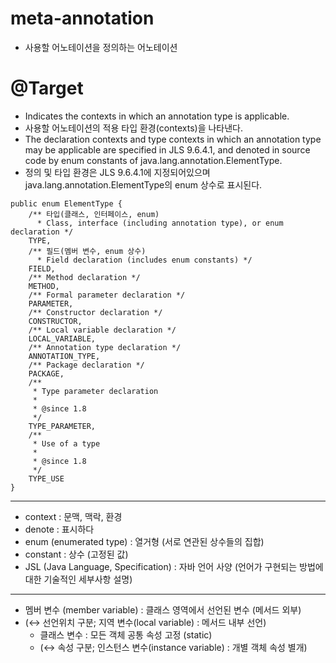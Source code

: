 # meta-annotation
- 사용할 어노테이션을 정의하는 어노테이션

# @Target
- Indicates the contexts in which an annotation type is applicable.
- 사용할 어노테이션의 적용 타입 환경(contexts)을 나타낸다.
- The declaration contexts and type contexts in which an annotation type may be applicable are specified in JLS 9.6.4.1, and denoted in source code by enum constants of java.lang.annotation.ElementType.
- 정의 및 타입 환경은 JLS 9.6.4.1에 지정되어있으며 java.lang.annotation.ElementType의 enum 상수로 표시된다. 
```
public enum ElementType {
    /** 타입(클래스, 인터페이스, enum)
      * Class, interface (including annotation type), or enum declaration */
    TYPE,
    /** 필드(멤버 변수, enum 상수)
      * Field declaration (includes enum constants) */
    FIELD,
    /** Method declaration */
    METHOD,
    /** Formal parameter declaration */
    PARAMETER,
    /** Constructor declaration */
    CONSTRUCTOR,
    /** Local variable declaration */
    LOCAL_VARIABLE,
    /** Annotation type declaration */
    ANNOTATION_TYPE,
    /** Package declaration */
    PACKAGE,
    /**
     * Type parameter declaration
     *
     * @since 1.8
     */
    TYPE_PARAMETER,
    /**
     * Use of a type
     *
     * @since 1.8
     */
    TYPE_USE
}

```
* * *
- context : 문맥, 맥락, 환경
- denote : 표시하다
- enum (enumerated type) : 열거형 (서로 연관된 상수들의 집합)
- constant : 상수 (고정된 값)
- JSL (Java Language, Specification) : 자바 언어 사양 (언어가 구현되는 방법에 대한 기술적인 세부사항 설명)
* * *
- 멤버 변수 (member variable) : 클래스 영역에서 선언된 변수 (메서드 외부)
- (↔ 선언위치 구분; 지역 변수(local variable) : 메서드 내부 선언)
  - 클래스 변수 : 모든 객체 공통 속성 고정 (static)
  - (↔ 속성 구분; 인스턴스 변수(instance variable) : 개별 객체 속성 별개)
